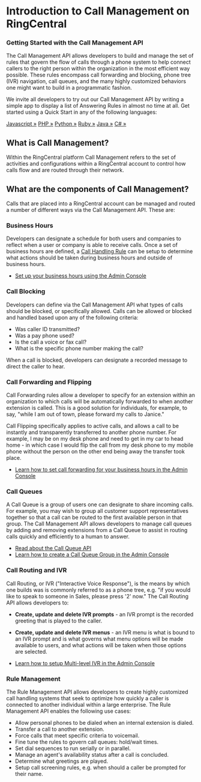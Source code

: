 # Introduction to Call Management on RingCentral

<div class="jumbotron pt-1">
  <h3 class="display-5">Getting Started with the Call Management API</h3>
  <p class="lead">The Call Management API allows developers to build and manage the set of rules that govern the flow of calls through a phone system to help connect callers to the right person within the organization in the most efficient way possible. These rules encompass call forwarding and blocking, phone tree (IVR) navigation, call queues, and the many highly customized behaviors one might want to build in a programmatic fashion.</p>
  <p>We invite all developers to try out our Call Management API by writing a simple app to display a list of Answering Rules in almost no time at all. Get started using a Quick Start in any of the following languages:</p>
  <a href="quick-start/node/" class="btn btn-light qs-link">Javascript &raquo;</a>
  <a href="quick-start/php/" class="btn btn-light qs-link">PHP &raquo;</a>
  <a href="quick-start/python/" class="btn btn-light qs-link">Python &raquo;</a>
  <a href="quick-start/ruby/" class="btn btn-light qs-link">Ruby &raquo;</a>
  <a href="quick-start/java/" class="btn btn-light qs-link">Java &raquo;</a>
  <a href="quick-start/c-sharp/" class="btn btn-light qs-link">C# &raquo;</a>
</div>

## What is Call Management?

Within the RingCentral platform Call Management refers to the set of activities and configurations within a RingCentral account to control how calls flow and are routed through their network. 

## What are the components of Call Management?

Calls that are placed into a RingCentral account can be managed and routed a number of different ways via the Call Management API. These are:

### Business Hours

Developers can designate a schedule for both users and companies to reflect when a user or company is able to receive calls. Once a set of business hours are defined, a [Call Handling Rule](./manual/answering-rules/) can be setup to determine what actions should be taken during business hours and outside of business hours. 

* [Set up your business hours using the Admin Console](https://success.ringcentral.com/lc/cms/AdminSettings?pageid=a6C34000000TNFzEAO&isotope=a6734000000Go56AAC)

### Call Blocking

Developers can define via the Call Management API what types of calls should be blocked, or specifically allowed. Calls can be allowed or blocked and handled based upon any of the following criteria:

* Was caller ID transmitted?
* Was a pay phone used?
* Is the call a voice or fax call?
* What is the specific phone number making the call?

When a call is blocked, developers can designate a recorded message to direct the caller to hear. 

### Call Forwarding and Flipping

Call Forwarding rules allow a developer to specify for an extension within an organization to which calls will be automatically forwarded to when another extension is called. This is a good solution for individuals, for example, to say, "while I am out of town, please forward my calls to Janice." 

Call Flipping specifically applies to active calls, and allows a call to be instantly and transparently transferred to another phone number. For example, I may be on my desk phone and need to get in my car to head home - in which case I would flip the call from my desk phone to my mobile phone without the person on the other end being away the transfer took place. 

* [Learn how to set call forwarding for your business hours in the Admin Console](https://support.ringcentral.com/s/article/9758?language=en_US)

### Call Queues

A Call Queue is a group of users one can designate to share incoming calls. For example, you may wish to group all customer support representatives together so that a call can be routed to the first available person in that group. The Call Management API allows developers to manage call queues by adding and removing extensions from a Call Queue to assist in routing calls quickly and efficiently to a human to answer. 

* [Read about the Call Queue API](./manual/call-queues/)
* [Learn how to create a Call Queue Group in the Admin Console](https://support.ringcentral.com/s/article/How-to-change-the-number-of-your-department-members?language=en_US)

### Call Routing and IVR

Call Routing, or IVR ("Interactive Voice Response"), is the means by which one builds was is commonly referred to as a phone tree, e.g. "if you would like to speak to someone in Sales, please press '2' now." The Call Routing API allows developers to:

* **Create, update and delete IVR prompts** - an IVR prompt is the recorded greeting that is played to the caller. 
* **Create, update and delete IVR menus** - an IVR menu is what is bound to an IVR prompt and is what governs what menu options will be made available to users, and what actions will be taken when those options are selected.

* [Learn how to setup Multi-level IVR in the Admin Console](https://support.ringcentral.com/s/article/6562?language=en_US)

### Rule Management

The Rule Management API allows developers to create highly customized call handling systems that seek to optimize how quickly a caller is connected to another individual within a large enterprise. The Rule Management API enables the following use cases:

* Allow personal phones to be dialed when an internal extension is dialed.
* Transfer a call to another extension.
* Force calls that meet specific criteria to voicemail.
* Fine tune the rules to govern call queues: hold/wait times.
* Set dial sequences to run serially or in parallel.
* Manage an agent's availability status after a call is concluded.
* Determine what greetings are played.
* Setup call screening rules, e.g. when should a caller be prompted for their name. 